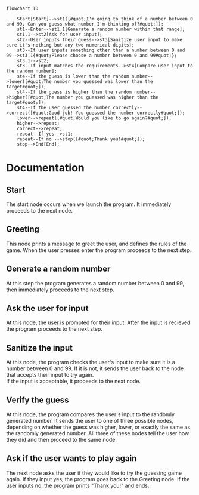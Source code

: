 ```mermaid

flowchart TD

    Start[Start]-->st1([#quot;I'm going to think of a number between 0 and 99. Can you guess what number I'm thinking of?#quot;]);
    st1--Enter-->st1.1[Generate a random number within that range];
    st1.1-->st2[Ask for user input];
    st2--User inputs their guess-->st3[Sanitize user input to make sure it's nothing but any two numerical digits];
    st3--If user inputs something other than a number between 0 and 99-->st3.1{#quot;Please choose a number between 0 and 99#quot;};
    st3.1-->st2;
    st3--If input matches the requirements-->st4[Compare user input to the random number];
    st4--If the guess is lower than the random number-->lower([#quot;The number you guessed was lower than the target#quot;]);
    st4--If the guess is higher than the random number-->higher([#quot;The number you guessed was higher than the target#quot;]);
    st4--If the user guessed the number correctly-->correct([#quot;Good job! You guessed the number correctly#quot;]);
    lower-->repeat([#quot;Would you like to go again?#quot;]);
    higher-->repeat;
    correct-->repeat;
    repeat--If yes-->st1;
    repeat--If no -->stop([#quot;Thank you!#quot;]);
    stop-->End[End];

```

# Documentation

## Start

The start node occurs when we launch the program. It immediately proceeds to the next node.

## Greeting

This node prints a message to greet the user, and defines the rules of the game. When the user presses enter the program proceeds to the next step.

## Generate a random number

At this step the program generates a random number between 0 and 99, then immediately proceeds to the next step. 

## Ask the user for input

At this node, the user is prompted for their input. After the input is recieved the program proceeds to the next step. 

## Sanitize the input

At this node, the program checks the user's input to make sure it is a number between 0 and 99. If it is not, it sends the user back to the node that accepts their input to try again.  
If the  input is acceptable, it proceeds to the next node. 

## Verify the guess

At this node, the program compares the user's input to the randomly generated number. It sends the user to one of three possible nodes, depending on whether the guess was higher, lower, or exactly the same as the randomly generated number. All three of these nodes tell the user how they did and then proceed to the same node.

## Ask if the user wants to play again

The next node asks the user if they would like to try the guessing game again. If they input yes, the program goes back to the Greeting node. If the user inputs no, the program prints "Thank you!" and ends.
